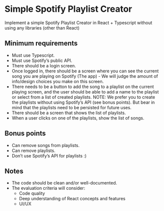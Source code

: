 # Simple Spotify Playlist Creator

Implement a simple Spotify Playlist Creator in React + Typescript without using any libraries (other than React)

## Minimum requirements

- Must use Typescript.
- Must use Spotify’s public API.
- There should be a login screen.
- Once logged in, there should be a screen where you can see the current song you are playing on Spotify (The app) - We will judge the amount of info/design choices you make on this screen.
- There needs to be a button to add the song to a playlist on the current playing screen, and the user should be able to add a name to the playlist or select from a list of created playlists.
    NOTE: We prefer you to create the playlists without using Spotify’s API (see bonus points). But bear in mind that the playlists need to be persisted for future uses.
- There should be a screen that shows the list of playlists.
- When a user clicks on one of the playlists, show the list of songs.

## Bonus points

- Can remove songs from playlists.
- Can remove playlists.
- Don’t use Spotify’s API for playlists :)

## Notes

- The code should be clean and/or well-documented.
- The evaluation criteria will consider:
    - Code quality
    - Deep understanding of React concepts and features
    - UI/UX